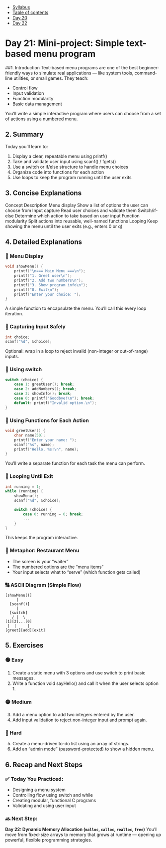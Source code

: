* [Syllabus](./C-Syllabus.md)  
* [Table of contents](./index.md)  
* [Day 20](./Day_20.md)  
* [Day 22](./Day_22.md)  

# Day 21: Mini-project: Simple text-based menu program


##1. Introduction
Text-based menu programs are one of the best beginner-friendly ways to simulate real applications — like system tools, command-line utilities, or small games. They teach:
* Control flow
* Input validation
* Function modularity
* Basic data management

You’ll write a simple interactive program where users can choose from a set of actions using a numbered menu.

## 2. Summary
Today you’ll learn to:
  1. Display a clear, repeatable menu using printf()
  2. Take and validate user input using scanf() / fgets()
  3. Use a switch or if/else structure to handle menu choices
  4. Organize code into functions for each action
  5. Use loops to keep the program running until the user exits

## 3. Concise Explanations
Concept	Description
Menu display	Show a list of options the user can choose from
Input capture	Read user choices and validate them
Switch/if-else	Determine which action to take based on user input
Function modularity	Split actions into reusable, well-named functions
Looping	Keep showing the menu until the user exits (e.g., enters 0 or q)

## 4. Detailed Explanations
### 🔸 Menu Display
```c
void showMenu() {
    printf("\n=== Main Menu ===\n");
    printf("1. Greet user\n");
    printf("2. Add two numbers\n");
    printf("3. Show program info\n");
    printf("0. Exit\n");
    printf("Enter your choice: ");
}
```
A simple function to encapsulate the menu. You’ll call this every loop iteration.

### 🔸 Capturing Input Safely
```c
int choice;
scanf("%d", &choice);
```
Optional: wrap in a loop to reject invalid (non-integer or out-of-range) inputs.

### 🔸 Using switch
```c
switch (choice) {
    case 1: greetUser(); break;
    case 2: addNumbers(); break;
    case 3: showInfo(); break;
    case 0: printf("Goodbye!\n"); break;
    default: printf("Invalid option.\n");
}
```
### 🔸 Using Functions for Each Action
```c
void greetUser() {
    char name[50];
    printf("Enter your name: ");
    scanf("%s", name);
    printf("Hello, %s!\n", name);
}
```
You’ll write a separate function for each task the menu can perform.

### 🔄 Looping Until Exit
```c
int running = 1;
while (running) {
    showMenu();
    scanf("%d", &choice);

    switch (choice) {
        case 0: running = 0; break;
        ...
    }
}
```
This keeps the program interactive.

### 🧠 Metaphor: Restaurant Menu
  * The screen is your “waiter”
  * The numbered options are the “menu items”
  * Your input selects what to “serve” (which function gets called)

### 🔠 ASCII Diagram (Simple Flow)
```less
[showMenu()]
     |
  [scanf()]
     |
  [switch]
   / |  \
[1][2]...[0]
 |  |     |
[greet][add][exit]
```

## 5. Exercises
### 🟢 Easy
1. Create a static menu with 3 options and use switch to print basic messages.
2. Write a function void sayHello() and call it when the user selects option 1.

### 🟡 Medium
3. Add a menu option to add two integers entered by the user.
4. Add input validation to reject non-integer input and prompt again.

### 🔴 Hard
5. Create a menu-driven to-do list using an array of strings.
6. Add an “admin mode” (password-protected) to show a hidden menu.

## 6. Recap and Next Steps
### ✅ Today You Practiced:
  * Designing a menu system
  * Controlling flow using switch and while
  * Creating modular, functional C programs
  * Validating and using user input

### 🔜 Next Step:
**Day 22: Dynamic Memory Allocation (`malloc`, `calloc`, `realloc`, `free`)**
You’ll move from fixed-size arrays to memory that grows at runtime — opening up powerful, flexible programming strategies.

